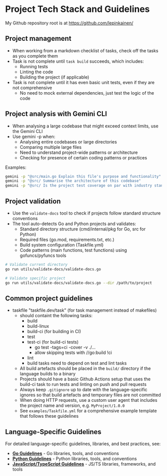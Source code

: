 # Project Tech Stack and Guidelines

My Github repository root is at <https://github.com/lepinkainen/>

## Project management

- When working from a markdown checklist of tasks, check off the tasks as you complete them
- Task is not complete until `task build` succeeds, which includes:
  - Running tests
  - Linting the code
  - Building the project (if applicable)
- Task is not complete until it has even basic unit tests, even if they are not comprehensive
  - No need to mock external dependencies, just test the logic of the code

## Project analysis with Gemini CLI

- When analysing a large codebase that might exceed context limits, use the Gemini CLI
- Use gemini -p when:
  - Analysing entire codebases or large directories
  - Comparing multiple large files
  - Need to understand project-wide patterns or architecture
  - Checking for presence of certain coding patterns or practices

Examples:

```bash
gemini -p "@src/main.go Explain this file's purpose and functionality"
gemini -p "@src/ Summarise the architecture of this codebase"
gemini -p "@src/ Is the project test coverage on par with industry standards?"
```

## Project validation

- Use the `validate-docs` tool to check if projects follow standard structure conventions
- The tool auto-detects Go and Python projects and validates:
  - Standard directory structure (cmd/internal/pkg for Go, src for Python)
  - Required files (go.mod, requirements.txt, etc.)
  - Build system configuration (Taskfile.yml)
  - Code patterns (main functions, test functions) using gofuncs/pyfuncs tools

```bash
# Validate current directory
go run utils/validate-docs/validate-docs.go

# Validate specific project
go run utils/validate-docs/validate-docs.go --dir /path/to/project
```

## Common project guidelines

- taskfile "taskfile.dev/task" (for task management instead of makefiles)
  - should containt the following tasks:
    - build
    - build-linux
    - build-ci (for building in CI)
    - test
    - test-ci (for build-ci tests)
      - go test -tags=ci -cover -v ./...
      - allow skipping tests with //go:build !ci
    - lint
    - build tasks need to depend on test and lint tasks
  - All build artefacts should be placed in the `build/` directory if the language builds to a binary
  - Projects should have a basic Github Actions setup that uses the build-ci task to run tests and linting on push and pull requests
  - Always keep `.gitignore` up to date with the language-specific ignores so that build artefacts and temporary files are not committed
  - When doing HTTP requests, use a custom user agent that includes the project name and version, e.g. `MyProject/1.0.0`
  - See `examples/Taskfile.yml` for a comprehensive example template that follows these guidelines

## Language-Specific Guidelines

For detailed language-specific guidelines, libraries, and best practices, see:

- **[Go Guidelines](languages/go.md)** - Go libraries, tools, and conventions
- **[Python Guidelines](languages/python.md)** - Python libraries, tools, and conventions  
- **[JavaScript/TypeScript Guidelines](languages/javascript.md)** - JS/TS libraries, frameworks, and tools
